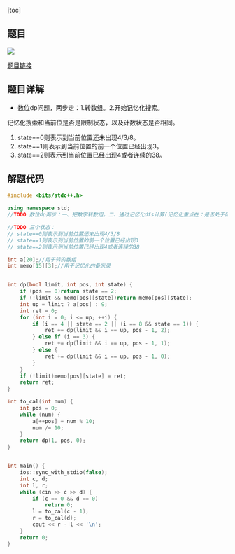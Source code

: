 [toc]

## 题目

![](https://s2.loli.net/2022/01/11/uvt8Y5mpH1NbsOW.png)

[题目链接](https://ac.nowcoder.com/acm/contest/26908/1031)

## 题目详解

* 数位dp问题，两步走：1.转数组。2.开始记忆化搜索。

记忆化搜索和当前位是否是限制状态，以及计数状态是否相同。

1. state==0则表示到当前位置还未出现4/3/8。
2. state==1则表示到当前位置的前一个位置已经出现3。
3. state==2则表示到当前位置已经出现4或者连续的38。

## 解题代码

```cpp
#include <bits/stdc++.h>

using namespace std;
//TODO 数位dp两步：一、把数字转数组。二、通过记忆化dfs计算(记忆化重点在：是否处于限制状态以及当前的计数状态)。

//TODO 三个状态：
// state==0则表示到当前位置还未出现4/3/8
// state==1则表示到当前位置的前一个位置已经出现3
// state==2则表示到当前位置已经出现4或者连续的38

int a[20];//用于转的数组
int memo[15][3];//用于记忆化的备忘录


int dp(bool limit, int pos, int state) {
    if (pos == 0)return state == 2;
    if (!limit && memo[pos][state])return memo[pos][state];
    int up = limit ? a[pos] : 9;
    int ret = 0;
    for (int i = 0; i <= up; ++i) {
        if (i == 4 || state == 2 || (i == 8 && state == 1)) {
            ret += dp(limit && i == up, pos - 1, 2);
        } else if (i == 3) {
            ret += dp(limit && i == up, pos - 1, 1);
        } else {
            ret += dp(limit && i == up, pos - 1, 0);
        }
    }
    if (!limit)memo[pos][state] = ret;
    return ret;
}

int to_cal(int num) {
    int pos = 0;
    while (num) {
        a[++pos] = num % 10;
        num /= 10;
    }
    return dp(1, pos, 0);
}


int main() {
    ios::sync_with_stdio(false);
    int c, d;
    int l, r;
    while (cin >> c >> d) {
        if (c == 0 && d == 0)
            return 0;
        l = to_cal(c - 1);
        r = to_cal(d);
        cout << r - l << '\n';
    }
    return 0;
}
```

